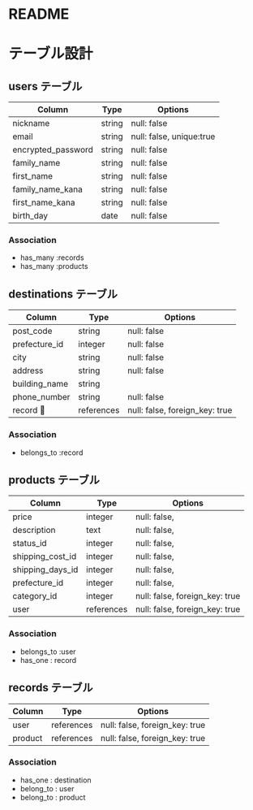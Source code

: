 # README

# テーブル設計

## users テーブル

| Column             | Type   | Options                  |
| ------------------ | ------ | -------------------------|
| nickname           | string | null: false              | 
| email              | string | null: false, unique:true |
| encrypted_password | string | null: false              |
| family_name        | string | null: false              |
| first_name         | string | null: false              |
| family_name_kana   | string | null: false              |
| first_name_kana    | string | null: false              |
| birth_day          | date   | null: false              |　 
### Association

- has_many :records
- has_many :products

## destinations テーブル

 Column              | Type   | Options                        |
| ------------------ | ------ | -------------------------------|
| post_code          | string | null: false                    |
| prefecture_id      | integer| null: false                    |
| city               | string | null: false                    |
| address            | string | null: false                    |
| building_name      | string |                                |　 
| phone_number       | string | null: false                    | 
| record             |references| null: false, foreign_key: true |  
### Association

- belongs_to :record

## products テーブル

Column               | Type   | Options                        |
| ------------------ | ------ | -------------------------------|
| price              | integer| null: false,                   |
| description        | text   | null: false,                   |
| status_id          | integer| null: false,                   | 
| shipping_cost_id   | integer| null: false,                   |
| shipping_days_id   | integer| null: false,                   |
| prefecture_id      | integer| null: false,                   |
| category_id        | integer| null: false,  foreign_key: true|　
| user               |references| null: false,  foreign_key: true|　


### Association

- belongs_to :user
- has_one : record

## records テーブル
Column               | Type   | Options                        |
| ------------------ | ------ | -------------------------------|
| user               | references| null: false, foreign_key: true|
| product            | references| null: false, foreign_key: true|

### Association

- has_one : destination
- belong_to : user
- belong_to : product
